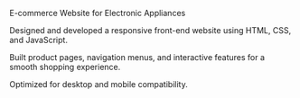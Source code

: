 E-commerce Website for Electronic Appliances

Designed and developed a responsive front-end website using HTML, CSS, and JavaScript.

Built product pages, navigation menus, and interactive features for a smooth shopping experience.

Optimized for desktop and mobile compatibility.
